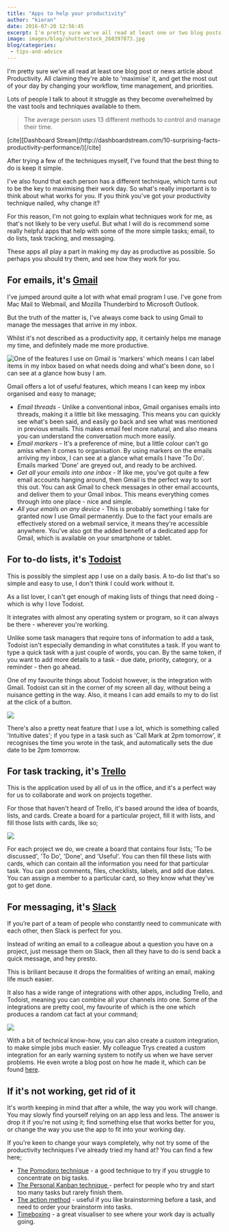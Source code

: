 ```yaml
---
title: "Apps to help your productivity"
author: "kieran"
date: 2016-07-20 12:56:45
excerpt: I'm pretty sure we've all read at least one or two blog posts or news articles about 'Productivity'. Each one claiming they're able to maximise it. Here are some of my favoured tools to stay organised.
image: images/blog/shutterstock_268397873.jpg
blog/categories: 
 - tips-and-advice
---
```


I'm pretty sure we've all read at least one blog post or news article about Productivity. All claiming they're able to 'maximise' it, and get the most out of your day by changing your workflow, time management, and priorities.

Lots of people I talk to about it struggle as they become overwhelmed by the vast tools and techniques available to them.

> The average person uses 13 different methods to control and manage their time.
<p style="text-align: left;">[cite][Dashboard Stream](http://dashboardstream.com/10-surprising-facts-productivity-performance/)[/cite]</p>


After trying a few of the techniques myself, I've found that the best thing to do is keep it simple.

I've also found that each person has a different technique, which turns out to be the key to maximising their work day. So what's really important is to think about what works for you. If you think you've got your productivity technique nailed, why change it?

For this reason, I'm not going to explain what techniques work for me, as that's not likely to be very useful. But what I will do is recommend some really helpful apps that help with some of the more simple tasks; email, to do lists, task tracking, and messaging.

These apps all play a part in making my day as productive as possible. So perhaps you should try them, and see how they work for you.

## For emails, it's [Gmail](https://www.google.com/intl/en/mail/help/about.html)

I've jumped around quite a lot with what email program I use. I've gone from Mac Mail to Webmail, and Mozilla Thunderbird to Microsoft Outlook.

But the truth of the matter is, I've always come back to using Gmail to manage the messages that arrive in my inbox.

Whilst it's not described as a productivity app, it certainly helps me manage my time, and definitely made me more productive.

![](images/blog/Gmail-1.png "One of the features I use on Gmail is 'markers' which means I can label items in my inbox based on what needs doing and what's been done, so I can see at a glance how busy I am.")

Gmail offers a lot of useful features, which means I can keep my inbox organised and easy to manage;

- *Email threads* - Unlike a conventional inbox, Gmail organises emails into threads, making it a little bit like messaging. This means you can quickly see what's been said, and easily go back and see what was mentioned in previous emails. This makes email feel more natural, and also means you can understand the conversation much more easily.
- *Email markers* - It's a preference of mine, but a little colour can't go amiss when it comes to organisation. By using markers on the emails arriving my inbox, I can see at a glance what emails I have 'To Do'. Emails marked 'Done' are greyed out, and ready to be archived.
- *Get all your emails into one inbox* - If like me, you've got quite a few email accounts hanging around, then Gmail is the perfect way to sort this out. You can ask Gmail to check messages in other email accounts, and deliver them to your Gmail inbox. This means everything comes through into one place - nice and simple.
- *All your emails on any device* - This is probably something I take for granted now I use Gmail permanently. Due to the fact your emails are effectively stored on a webmail service, it means they're accessible anywhere. You've also got the added benefit of a dedicated app for Gmail, which is available on your smartphone or tablet.



## For to-do lists, it's [Todoist](https://todoist.com/)

This is possibly the simplest app I use on a daily basis. A to-do list that's so simple and easy to use, I don't think I could work without it.

As a list lover, I can't get enough of making lists of things that need doing - which is why I love Todoist.

It integrates with almost any operating system or program, so it can always be there - wherever you're working.

Unlike some task managers that require tons of information to add a task, Todoist isn't especially demanding in what constitutes a task. If you want to type a quick task with a just couple of words, you can. By the same token, if you want to add more details to a task - due date, priority, category, or a reminder - then go ahead.

One of my favourite things about Todoist however, is the integration with Gmail. Todoist can sit in the corner of my screen all day, without being a nuisance getting in the way. Also, it means I can add emails to my to do list at the click of a button.

![](images/blog/todoist.png)

There's also a pretty neat feature that I use a lot, which is something called 'Intuitive dates'; if you type in a task such as 'Call Mark at 2pm tomorrow', it recognises the time you wrote in the task, and automatically sets the due date to be 2pm tomorrow.

## For task tracking, it's [Trello](https://trello.com/)

This is the application used by all of us in the office, and it's a perfect way for us to collaborate and work on projects together.

For those that haven't heard of Trello, it's based around the idea of boards, lists, and cards. Create a board for a particular project, fill it with lists, and fill those lists with cards, like so;

![](images/blog/trello-1024x377.png)

For each project we do, we create a board that contains four lists; 'To be discussed', 'To Do', 'Done', and 'Useful'. You can then fill these lists with cards, which can contain all the information you need for that particular task. You can post comments, files, checklists, labels, and add due dates. You can assign a member to a particular card, so they know what they've got to get done.

## For messaging, it's [Slack](https://slack.com/)

If you’re part of a team of people who constantly need to communicate with each other, then Slack is perfect for you.

Instead of writing an email to a colleague about a question you have on a project, just message them on Slack, then all they have to do is send back a quick message, and hey presto.

This is briliant because it drops the formalities of writing an email, making life much easier.

It also has a wide range of integrations with other apps, including Trello, and Todoist, meaning you can combine all your channels into one. Some of the integrations are pretty cool, my favourite of which is the one which produces a random cat fact at your command;

![](images/blog/slack-1-1024x153.png)

With a bit of technical know-how, you can also create a custom integration, to make simple jobs much easier. My colleague Trys created a custom integration for an early warning system to notify us when we have server problems. He even wrote a blog post on how he made it, which can be found [here](http://www.tomango.co.uk/thinks/early-warning-system-slack-integration/).

## If it's not working, get rid of it

It's worth keeping in mind that after a while, the way you work will change. You may slowly find yourself relying on an app less and less. The answer is drop it if you're not using it; find something else that works better for you, or change the way you use the app to fit into your working day.

If you're keen to change your ways completely, why not try some of the productivity techniques I've already tried my hand at? You can find a few here;

- [The Pomodoro technique](http://blog.trello.com/how-to-pomodoro-your-way-to-productivity/) - a good technique to try if you struggle to concentrate on big tasks.
- [The Personal Kanban technique ](http://www.personalkanban.com/pk/#sthash.8priZXo0.dpbs)- perfect for people who try and start too many tasks but rarely finish them.
- [The action method](https://blog.todoist.com/2015/11/30/ultimate-guide-personal-productivity-methods/#The-Action-Method) - useful if you like brainstorming before a task, and need to order your brainstorm into tasks.
- [Timeboxing](http://www.roadtoepic.com/timeboxing-101-what-why-and-how/) - a great visualiser to see where your work day is actually going.




